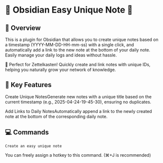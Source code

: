 # 🦄 Obsidian Easy Unique Note 📝

## 🎯 Overview

This is a plugin for Obsidian that allows you to create unique notes based on a timestamp (YYYY-MM-DD-HH-mm-ss) with a single click, and automatically add a link to the new note at the bottom of your daily note. Easily manage your daily logs and ideas without hassle.

🧠 Perfect for Zettelkasten! Quickly create and link notes with unique IDs, helping you naturally grow your network of knowledge.

## 🚀 Key Features

Create Unique NotesGenerate new notes with a unique title based on the current timestamp (e.g., 2025-04-24-19-45-30), ensuring no duplicates.

Add Links to Daily NotesAutomatically append a link to the newly created note at the bottom of the corresponding daily note.

## 💻 Commands

`Create an easy unique note`

You can freely assign a hotkey to this command. (⌘+J is recommended)





